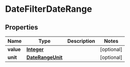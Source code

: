 

# DateFilterDateRange


## Properties

| Name | Type | Description | Notes |
|------------ | ------------- | ------------- | -------------|
|**value** | [**Integer**](Integer.md) |  |  [optional] |
|**unit** | [**DateRangeUnit**](DateRangeUnit.md) |  |  [optional] |



